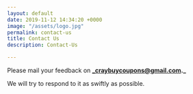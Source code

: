 ```yaml
---
layout: default
date: 2019-11-12 14:34:20 +0000
image: "/assets/logo.jpg"
permalink: contact-us
title: Contact Us
description: Contact-Us

---
```

Please mail your feedback on **_craybuycoupons@gmail.com._**

We will try to respond to it as swiftly as possible.